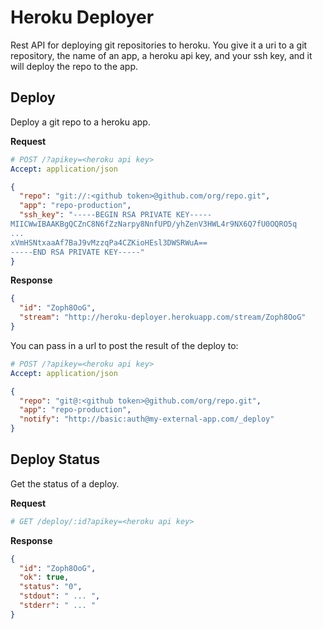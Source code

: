 # Heroku Deployer

Rest API for deploying git repositories to heroku. You give it a uri to a git
repository, the name of an app, a heroku api key, and your ssh key, and it will deploy the
repo to the app.

## Deploy

Deploy a git repo to a heroku app.

**Request**

```yaml
# POST /?apikey=<heroku api key>
Accept: application/json
```

```json
{
  "repo": "git://:<github token>@github.com/org/repo.git",
  "app": "repo-production",
  "ssh_key": "-----BEGIN RSA PRIVATE KEY-----
MIICWwIBAAKBgQCZnC8N6fZzNarpy8NnfUPD/yhZenV3HWL4r9NX6Q7fU0OQRO5q
...
xVmHSNtxaaAf7BaJ9vMzzqPa4CZKioHEsl3DWSRWuA==
-----END RSA PRIVATE KEY-----"
}
```

**Response**

```json
{
  "id": "Zoph8OoG",
  "stream": "http://heroku-deployer.herokuapp.com/stream/Zoph8OoG"
}
```

You can pass in a url to post the result of the deploy to:

```yaml
# POST /?apikey=<heroku api key>
Accept: application/json
```

```json
{
  "repo": "git@:<github token>@github.com/org/repo.git",
  "app": "repo-production",
  "notify": "http://basic:auth@my-external-app.com/_deploy"
}
```

## Deploy Status

Get the status of a deploy.

**Request**

```yaml
# GET /deploy/:id?apikey=<heroku api key>
```

**Response**

```json
{
  "id": "Zoph8OoG",
  "ok": true,
  "status": "0",
  "stdout": " ... ",
  "stderr": " ... "
}
```

